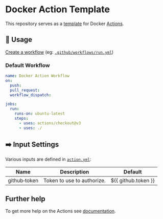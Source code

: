 # Docker Action Template

This repository serves as a [template](https://docs.github.com/en/repositories/creating-and-managing-repositories/creating-a-repository-from-a-template) for Docker [Actions](https://docs.github.com/en/actions).

## 🏃 Usage
[Create a workflow](https://help.github.com/en/articles/configuring-a-workflow#creating-a-workflow-file) (eg: [`.github/workflows/run.yml`](.github/workflows/usage.yaml))

### Default Workflow
```yml
name: Docker Action Workflow
on:
  push:
  pull_request:
  workflow_dispatch:

jobs:
  run:
    runs-on: ubuntu-latest
    steps:
      - uses: actions/checkout@v3
      - uses: ./
```

## ➡️ Input Settings
Various inputs are defined in [`action.yml`](action.yml):

| Name | Description | Default |
| --- | - | - |
| github&#x2011;token | Token to use to authorize. | ${{&nbsp;github.token&nbsp;}} |

## Further help
To get more help on the Actions see [documentation](https://docs.github.com/en/actions).
